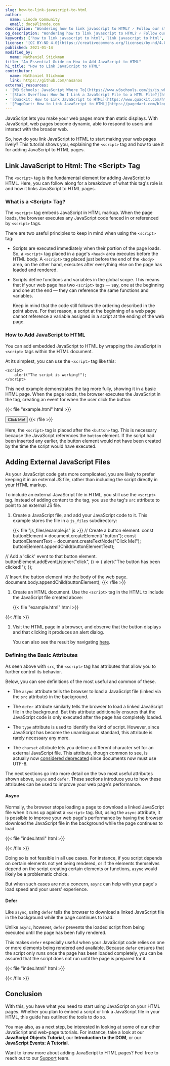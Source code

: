 ```yaml
---
slug: how-to-link-javascript-to-html
author:
  name: Linode Community
  email: docs@linode.com
description: "Wondering how to link javascript to HTML? ✓ Follow our step-by-step instructions, including examples, plus tips on how to add external javascript files."
og_description: "Wondering how to link javascript to HTML? ✓ Follow our step-by-step instructions, including examples, plus tips on how to add external javascript files."
keywords: ['how to link javascript to html','link javascript to html','add javascript to html']
license: '[CC BY-ND 4.0](https://creativecommons.org/licenses/by-nd/4.0)'
published: 2021-01-14
modified_by:
  name: Nathaniel Stickman
title: "An Essential Guide on How to Add JavaScript to HTML"
h1_title: "How to Link JavaScript to HTML"
contributor:
  name: Nathaniel Stickman
  link: https://github.com/nasanos
external_resources:
- '[W3 Schools: JavaScript Where To](https://www.w3schools.com/js/js_whereto.asp)'
- '[Stack Overflow: How Do I Link a JavaScript File to a HTML File?](https://stackoverflow.com/questions/13739568/how-do-i-link-a-javascript-file-to-a-html-file)'
- '[Quackit: How to Link JavaScript to HTML](https://www.quackit.com/html/howto/how_to_link_javascript_to_html.cfm)'
- '[PageDart: How to Link JavaScript to HTML](https://pagedart.com/blog/how-to-link-javascript-to-html/)'
---
```


JavaScript lets you make your web pages more than static displays. With JavaScript, web pages become dynamic, able to respond to users and interact with the broader web.

So, how do you link JavaScript to HTML to start making your web pages lively? This tutorial shows you, explaining the `<script>` tag and how to use it for adding JavaScript to HTML pages.

## Link JavaScript to Html: The \<Script\> Tag

The `<script>` tag is the fundamental element for adding JavaScript to HTML. Here, you can follow along for a breakdown of what this tag's role is and how it links JavaScript to HTML pages.

### What is a \<Script\> Tag?

The `<script>` tag embeds JavaScript in HTML markup. When the page loads, the browser executes any JavaScript code fenced in or referenced by `<script>` tags.

There are two useful principles to keep in mind when using the `<script>` tag:

- Scripts are executed immediately when their portion of the page loads. So, a `<script>` tag placed in a page's `<head>` area executes before the HTML body. A `<script>` tag placed just before the end of the `<body>` area, on the other hand, executes after everything else on the page has loaded and rendered.

- Scripts define functions and variables in the global scope. This means that if your web page has two `<script>` tags — say, one at the beginning and one at the end — they can reference the same functions and variables.

    Keep in mind that the code still follows the ordering described in the point above. For that reason, a script at the beginning of a web page cannot reference a variable assigned in a script at the ending of the web page.

### How to Add JavaScript to HTML

You can add embedded JavaScript to HTML by wrapping the JavaScript in `<script>` tags within the HTML document.

At its simplest, you can use the `<script>` tag like this:

    <script>
        alert("The script is working!");
    </script>

This next example demonstrates the tag more fully, showing it in a basic HTML page. When the page loads, the browser executes the JavaScript in the tag, creating an event for when the user click the button:

{{< file "example.html" html >}}
<!doctype html>
<html lang="en">
  <head>
    <title>Example Web Page with JavaScript</title>
  </head>
  <body>
    <button id="exampleButton">Click Me!</button>
    <script>
        exampleButtonElement = document.getElementById("exampleButton");
        exampleButtonElement.addEventListener("onclick", () => {
            alert("The button has been clicked!");
        }
    </script>
  </body>
</html>
{{< /file >}}

Here, the `<script>` tag is placed after the `<button>` tag. This is necessary because the JavaScript references the `button` element. If the script had been inserted any earlier, the button element would not have been created by the time the script would have executed.

## Adding External JavaScript Files

As your JavaScript code gets more complicated, you are likely to prefer keeping it in an external JS file, rather than including the script directly in your HTML markup.

To include an external JavaScript file in HTML, you still use the `<script>` tag. Instead of adding content to the tag, you use the tag's `src` attribute to point to an external JS file.

1. Create a JavaScript file, and add your JavaScript code to it. This example stores the file in a `js_files` subdirectory:

    {{< file "js_files/example.js" js >}}
// Create a button element.
const buttonElement = document.createElement("button");
const buttonElementText = document.createTextNode("Click Me!");
buttonElement.appendChild(buttonElementText);

// Add a 'click' event to that button element.
buttonElement.addEventListener("click", () => {
    alert("The button has been clicked!");
});

// Insert the button element into the body of the web page.
document.body.appendChild(buttonElement);
    {{< /file >}}

1. Create an HTML document. Use the `<script>` tag in the HTML to include the JavaScript file created above:

    {{< file "example.html" html >}}
<!doctype html>
<html lang="en">
  <head>
    <title>Example Web Page with JavaScript</title>
  </head>
  <body>
    <script src="js_files/main.js"></script>
  </body>
</html>
    {{< /file >}}

1. Visit the HTML page in a browser, and observe that the button displays and that clicking it produces an alert dialog.

    You can also see the result by navigating [here](example.html).

### Defining the Basic Attributes

As seen above with `src`, the `<script>` tag has attributes that allow you to further control its behavior.

Below, you can see definitions of the most useful and common of these.

- The `async` attribute tells the browser to load a JavaScript file (linked via the `src` attribute) in the background.

- The `defer` attribute similarly tells the browser to load a linked JavaScript file in the background. But this attribute additionally ensures that the JavaScript code is only executed after the page has completely loaded.

- The `type` attribute is used to identify the kind of script. However, since JavaScript has become the unambiguous standard, this attribute is rarely necessary any more.

- The `charset` attribute lets you define a different character set for an external JavaScript file. This attribute, though common to see, is actually now [considered deprecated](https://developer.mozilla.org/en-US/docs/Web/HTML/Element/script#attr-charset) since documents now must use UTF-8.

The next sections go into more detail on the two most useful attributes shown above, `async` and `defer`. These sections introduce you to how these attributes can be used to improve your web page's performance.

#### Async

Normally, the browser stops loading a page to download a linked JavaScript file when it runs up against a `<script>` tag. But, using the `async` attribute, it is possible to improve your web page's performance by having the browser download the JavaScript file in the background while the page continues to load.

{{< file "index.html" html >}}
<!doctype html>
<html lang="en">
  <head>
    <title>Example Web Page with JavaScript</title>
  </head>
  <body>
    <script src="js_files/main.js" async></script>
  </body>
</html>
{{< /file >}}

Doing so is not feasible in all use cases. For instance, if you script depends on certain elements not yet being rendered, or if the elements themselves depend on the script creating certain elements or functions, `async` would likely be a problematic choice.

But when such cases are not a concern, `async` can help with your page's load speed and your users' experience.

#### Defer

Like `async`, using `defer` tells the browser to download a linked JavaScript file in the background while the page continues to load.

Unlike `async`, however, `defer` prevents the loaded script from being executed until the page has been fully rendered.

This makes `defer` especially useful when your JavaScript code relies on one or more elements being rendered and available. Because `defer` ensures that the script only runs once the page has been loaded completely, you can be assured that the script does not run until the page is prepared for it.

{{< file "index.html" html >}}
<!doctype html>
<html lang="en">
  <head>
    <title>Example Web Page with JavaScript</title>
  </head>
  <body>
    <script src="js_files/main.js" defer></script>
  </body>
</html>
{{< /file >}}

## Conclusion

With this, you have what you need to start using JavaScript on your HTML pages. Whether you plan to embed a script or link a JavaScript file in your HTML, this guide has outlined the tools to do so.

You may also, as a next step, be interested in looking at some of our other JavaScript and web-page tutorials. For instance, take a look at our **JavaScript Objects Tutorial**, our **Introduction to the DOM**, or our **JavaScript Events: A Tutorial**.

Want to know more about adding JavaScript to HTML pages? Feel free to reach out to our [Support](https://www.linode.com/support/) team.
